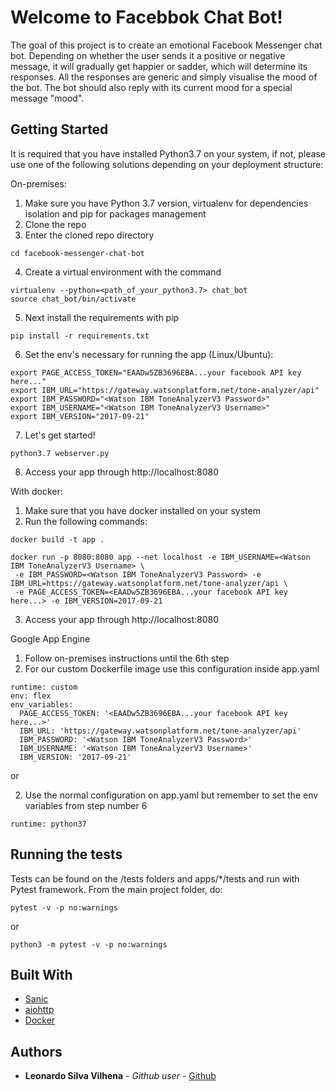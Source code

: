 # Welcome to Facebbok Chat Bot!
The goal of this project is to create an emotional Facebook Messenger chat bot.
Depending on whether the user sends it a positive or negative message, it will gradually get happier or sadder,
which will determine its responses. All the responses are generic and simply visualise the mood of the bot.
The bot should also reply with its current mood for a special message "mood".


## Getting Started

It is required that you have installed Python3.7 on your system, if not, please use one of the following solutions
depending on your deployment structure:


On-premises:

1. Make sure you have Python 3.7 version, virtualenv for dependencies isolation and pip for packages management
2. Clone the repo
3. Enter the cloned repo directory
```
cd facebook-messenger-chat-bot
```
4. Create a virtual environment with the command
```
virtualenv --python=<path_of_your_python3.7> chat_bot
source chat_bot/bin/activate
```
5. Next install the requirements with pip
```
pip install -r requirements.txt
```
6. Set the env's necessary for running the app (Linux/Ubuntu):

```
export PAGE_ACCESS_TOKEN="EAADw5ZB3696EBA...your facebook API key here..."
export IBM_URL="https://gateway.watsonplatform.net/tone-analyzer/api"
export IBM_PASSWORD="<Watson IBM ToneAnalyzerV3 Password>"
export IBM_USERNAME="<Watson IBM ToneAnalyzerV3 Username>"
export IBM_VERSION="2017-09-21"
```
7. Let's get started!
```
python3.7 webserver.py
```
8. Access your app through http://localhost:8080


With docker:

1. Make sure that you have docker installed on your system
2. Run the following commands:
```
docker build -t app .

docker run -p 8080:8080 app --net localhost -e IBM_USERNAME=<Watson IBM ToneAnalyzerV3 Username> \
 -e IBM_PASSWORD=<Watson IBM ToneAnalyzerV3 Password> -e IBM_URL=https://gateway.watsonplatform.net/tone-analyzer/api \
 -e PAGE_ACCESS_TOKEN=<EAADw5ZB3696EBA...your facebook API key here...> -e IBM_VERSION=2017-09-21
```
3. Access your app through http://localhost:8080


Google App Engine

1. Follow on-premises instructions until the 6th step
2. For our custom Dockerfile image use this configuration inside app.yaml

```
runtime: custom
env: flex
env_variables:
  PAGE_ACCESS_TOKEN: '<EAADw5ZB3696EBA...your facebook API key here...>'
  IBM_URL: 'https://gateway.watsonplatform.net/tone-analyzer/api'
  IBM_PASSWORD: '<Watson IBM ToneAnalyzerV3 Password>'
  IBM_USERNAME: '<Watson IBM ToneAnalyzerV3 Username>'
  IBM_VERSION: '2017-09-21'
```

or

2. Use the normal configuration on app.yaml but remember to set the env variables from step number 6
```
runtime: python37
```


## Running the tests

Tests can be found on the /tests folders and apps/*/tests and run with Pytest framework.
From the main project folder, do:

```
pytest -v -p no:warnings
```

or

```
python3 -m pytest -v -p no:warnings
```

## Built With

* [Sanic](http://sanic.readthedocs.io)
* [aiohttp](https://aiohttp.readthedocs.io)
* [Docker](https://www.docker.com)

## Authors

* **Leonardo Silva Vilhena** - *Github user* - [Github](https://github.com/Leovilhena)
